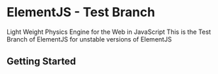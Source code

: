 # ElementJS - Test Branch
Light Weight Physics Engine for the Web in JavaScript
This is the Test Branch of ElementJS for unstable versions of ElementJS

## Getting Started
 
